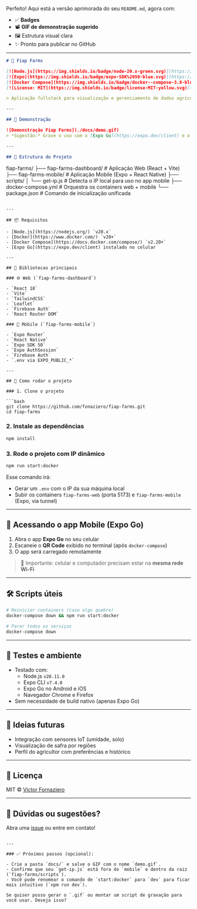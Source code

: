 Perfeito! Aqui está a versão aprimorada do seu `README.md`, agora com:

- ✅ **Badges**
- 📽️ **GIF de demonstração sugerido**
- 🖼️ Estrutura visual clara
- ✨ Pronto para publicar no GitHub

---

```markdown
# 🌾 Fiap Farms

[![Node.js](https://img.shields.io/badge/node-20.x-green.svg)](https://nodejs.org/)
[![Expo](https://img.shields.io/badge/expo-SDK%2050-blue.svg)](https://expo.dev/)
[![Docker Compose](https://img.shields.io/badge/docker--compose-3.8-blue.svg)](https://docs.docker.com/compose/)
[![License: MIT](https://img.shields.io/badge/license-MIT-yellow.svg)](https://opensource.org/licenses/MIT)

> Aplicação fullstack para visualização e gerenciamento de dados agrícolas. Composta por um painel web (React + Vite) e um app mobile (Expo + React Native) integrados.

---

## 🎥 Demonstração

![Demonstração Fiap Farms](./docs/demo.gif)
> *Sugestão:* Grave o uso com o [Expo Go](https://expo.dev/client) e o navegador lado a lado com OBS ou Screenity.

---

## 📁 Estrutura do Projeto

```
fiap-farms/
├── fiap-farms-dashboard/     # Aplicação Web (React + Vite)
├── fiap-farms-mobile/        # Aplicação Mobile (Expo + React Native)
├── scripts/
│   └── get-ip.js             # Detecta o IP local para uso no app mobile
├── docker-compose.yml        # Orquestra os containers web + mobile
└── package.json              # Comando de inicialização unificada
```

---

## 📦 Requisitos

- [Node.js](https://nodejs.org/) `v20.x`
- [Docker](https://www.docker.com/) `v20+`
- [Docker Compose](https://docs.docker.com/compose/) `v2.20+`
- [Expo Go](https://expo.dev/client) instalado no celular

---

## 🧩 Bibliotecas principais

### 🌐 Web (`fiap-farms-dashboard`)

- `React 18`
- `Vite`
- `TailwindCSS`
- `Leaflet`
- `Firebase Auth`
- `React Router DOM`

### 📱 Mobile (`fiap-farms-mobile`)

- `Expo Router`
- `React Native`
- `Expo SDK 50`
- `Expo AuthSession`
- `Firebase Auth`
- `.env via EXPO_PUBLIC_*`

---

## 🚀 Como rodar o projeto

### 1. Clone o projeto

```bash
git clone https://github.com/fonaziero/fiap-farms.git
cd fiap-farms
```

### 2. Instale as dependências

```bash
npm install
```

### 3. Rode o projeto com IP dinâmico

```bash
npm run start:docker
```

Esse comando irá:

- Gerar um `.env` com o IP da sua máquina local
- Subir os containers `fiap-farms-web` (porta 5173) e `fiap-farms-mobile` (Expo, via tunnel)

---

## 📱 Acessando o app Mobile (Expo Go)

1. Abra o app **Expo Go** no seu celular
2. Escaneie o **QR Code** exibido no terminal (após `docker-compose`)
3. O app será carregado remotamente

> 🔸 Importante: celular e computador precisam estar na **mesma rede Wi-Fi**

---

## 🛠️ Scripts úteis

```bash
# Reiniciar containers (caso algo quebre)
docker-compose down && npm run start:docker

# Parar todos os serviços
docker-compose down
```

---

## 🧪 Testes e ambiente

- Testado com:
  - Node.js `v20.11.0`
  - Expo CLI `v7.4.0`
  - Expo Go no Android e iOS
  - Navegador Chrome e Firefox
- Sem necessidade de build nativo (apenas Expo Go)

---

## 🧠 Ideias futuras

- Integração com sensores IoT (umidade, solo)
- Visualização de safra por regiões
- Perfil do agricultor com preferências e histórico

---

## 📄 Licença

MIT © [Victor Fornaziero](https://github.com/fonaziero)

---

## 🐛 Dúvidas ou sugestões?

Abra uma [issue](https://github.com/fonaziero/fiap-farms/issues) ou entre em contato!
```

---

### ✅ Próximos passos (opcional):

- Crie a pasta `docs/` e salve o GIF com o nome `demo.gif`.
- Confirme que seu `get-ip.js` está fora do `mobile` e dentro da raiz (`fiap-farms/scripts`).
- Você pode renomear o comando de `start:docker` para `dev` para ficar mais intuitivo (`npm run dev`).

Se quiser posso gerar o `.gif` ou montar um script de gravação para você usar. Deseja isso?